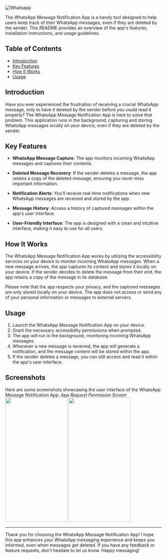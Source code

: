 [Whatsapp]:https://img.shields.io/badge/Whatsapp-3DDC84?style=for-the-badge&logo=Whatsapp&logoColor=white
![Whatsapp]

The WhatsApp Message Notification App is a handy tool designed to help users keep track of their WhatsApp messages, even if they are deleted by the sender. This README provides an overview of the app's features, installation instructions, and usage guidelines.

## Table of Contents
- [Introduction](#introduction)
- [Key Features](#key-features)
- [How It Works](#how-it-works)
- [Usage](#usage)


## Introduction

Have you ever experienced the frustration of receiving a crucial WhatsApp message, only to have it deleted by the sender before you could read it properly? The WhatsApp Message Notification App is here to solve that problem. This application runs in the background, capturing and storing WhatsApp messages locally on your device, even if they are deleted by the sender.

## Key Features

- **WhatsApp Message Capture**: The app monitors incoming WhatsApp messages and captures their contents.

- **Deleted Message Recovery**: If the sender deletes a message, the app retains a copy of the deleted message, ensuring you never miss important information.

- **Notification Alerts**: You'll receive real-time notifications when new WhatsApp messages are received and stored by the app.

- **Message History**: Access a history of captured messages within the app's user interface.

- **User-Friendly Interface**: The app is designed with a clean and intuitive interface, making it easy to use for all users.



## How It Works

The WhatsApp Message Notification App works by utilizing the accessibility services on your device to monitor incoming WhatsApp messages. When a new message arrives, the app captures its content and stores it locally on your device. If the sender decides to delete the message from their end, the app retains a copy of the message in its database.

Please note that the app respects your privacy, and the captured messages are only stored locally on your device. The app does not access or send any of your personal information or messages to external servers.

## Usage

1. Launch the WhatsApp Message Notification App on your device.
2. Grant the necessary accessibility permissions when prompted.
3. The app will run in the background, monitoring incoming WhatsApp messages.
4. Whenever a new message is received, the app will generate a notification, and the message content will be stored within the app.
5. If the sender deletes a message, you can still access and read it within the app's user interface.



## Screenshots

Here are some screenshots showcasing the user interface of the WhatsApp Message Notification App:
 *App Request Permission Screen* 
<img src ="https://github.com/netanel97/WhatsApp_Notification/assets/101398032/6a74fe17-f1a5-4c9d-94c8-354c09bbc5f6" width = "200" height = "400">
<img src ="https://github.com/netanel97/WhatsApp_Notification/assets/101398032/064d219b-5020-4b3d-adba-8b68234d68c0" width = "200" height = "400">


-----------------------------------

Thank you for choosing the WhatsApp Message Notification App! I hope this app enhances your WhatsApp messaging experience and keeps you informed, even when messages get deleted. If you have any feedback or feature requests, don't hesitate to let us know. Happy messaging!


